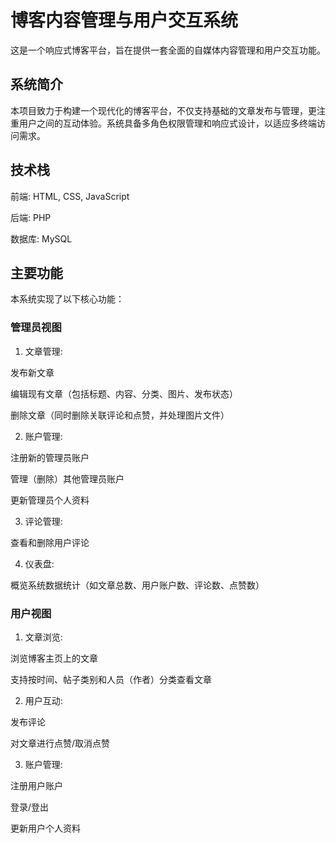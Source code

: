 # 博客内容管理与用户交互系统
这是一个响应式博客平台，旨在提供一套全面的自媒体内容管理和用户交互功能。

## 系统简介
本项目致力于构建一个现代化的博客平台，不仅支持基础的文章发布与管理，更注重用户之间的互动体验。系统具备多角色权限管理和响应式设计，以适应多终端访问需求。

## 技术栈
前端: HTML, CSS, JavaScript

后端: PHP

数据库: MySQL

## 主要功能
本系统实现了以下核心功能：

### 管理员视图

1. 文章管理:
   
发布新文章

编辑现有文章（包括标题、内容、分类、图片、发布状态）

删除文章（同时删除关联评论和点赞，并处理图片文件）

2. 账户管理:

注册新的管理员账户

管理（删除）其他管理员账户

更新管理员个人资料

3. 评论管理:
   
查看和删除用户评论

4. 仪表盘:
   
概览系统数据统计（如文章总数、用户账户数、评论数、点赞数）
### 用户视图

1. 文章浏览:
   
浏览博客主页上的文章

支持按时间、帖子类别和人员（作者）分类查看文章

2. 用户互动:

发布评论

对文章进行点赞/取消点赞

3. 账户管理:

注册用户账户

登录/登出

更新用户个人资料
